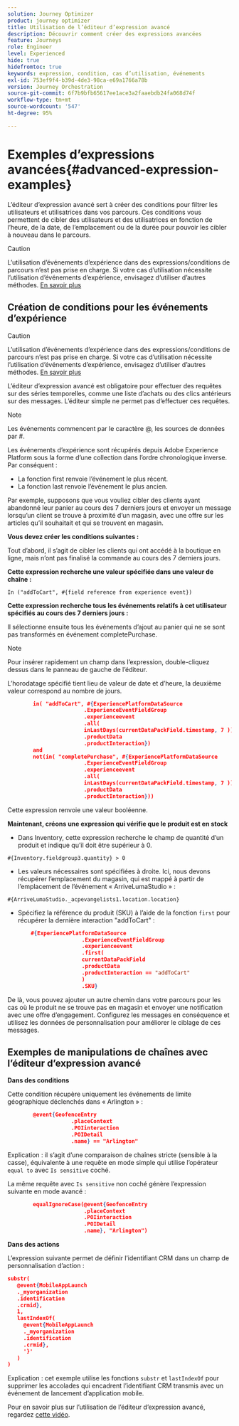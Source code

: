```yaml
---
solution: Journey Optimizer
product: journey optimizer
title: Utilisation de l’éditeur d’expression avancé
description: Découvrir comment créer des expressions avancées
feature: Journeys
role: Engineer
level: Experienced
hide: true
hidefromtoc: true
keywords: expression, condition, cas d’utilisation, événements
exl-id: 753ef9f4-b39d-4de3-98ca-e69a1766a78b
version: Journey Orchestration
source-git-commit: 6f7b9bfb65617ee1ace3a2faaebdb24fa068d74f
workflow-type: tm+mt
source-wordcount: '547'
ht-degree: 95%

---
```



# Exemples d’expressions avancées{#advanced-expression-examples}

L’éditeur d’expression avancé sert à créer des conditions pour filtrer les utilisateurs et utilisatrices dans vos parcours. Ces conditions vous permettent de cibler des utilisateurs et des utilisatrices en fonction de l’heure, de la date, de l’emplacement ou de la durée pour pouvoir les cibler à nouveau dans le parcours.

>[!CAUTION]
>
>L’utilisation d’événements d’expérience dans des expressions/conditions de parcours n’est pas prise en charge. Si votre cas d’utilisation nécessite l’utilisation d’événements d’expérience, envisagez d’utiliser d’autres méthodes. [En savoir plus](../exp-event-lookup.md)


## Création de conditions pour les événements d’expérience


>[!CAUTION]
>
>L’utilisation d’événements d’expérience dans des expressions/conditions de parcours n’est pas prise en charge. Si votre cas d’utilisation nécessite l’utilisation d’événements d’expérience, envisagez d’utiliser d’autres méthodes. [En savoir plus](../exp-event-lookup.md)
>



L’éditeur d’expression avancé est obligatoire pour effectuer des requêtes sur des séries temporelles, comme une liste d’achats ou des clics antérieurs sur des messages. L’éditeur simple ne permet pas d’effectuer ces requêtes.

>[!NOTE]
>
>Les événements commencent par le caractère @, les sources de données par #.

Les événements d’expérience sont récupérés depuis Adobe Experience Platform sous la forme d’une collection dans l’ordre chronologique inverse. Par conséquent :

* La fonction first renvoie l’événement le plus récent.
* La fonction last renvoie l’événement le plus ancien.

Par exemple, supposons que vous vouliez cibler des clients ayant abandonné leur panier au cours des 7 derniers jours et envoyer un message lorsqu’un client se trouve à proximité d’un magasin, avec une offre sur les articles qu’il souhaitait et qui se trouvent en magasin. 

**Vous devez créer les conditions suivantes :**

Tout d’abord, il s’agit de cibler les clients qui ont accédé à la boutique en ligne, mais n’ont pas finalisé la commande au cours des 7 derniers jours.

**Cette expression recherche une valeur spécifiée dans une valeur de chaîne :**

`In ("addToCart", #{field reference from experience event})`

**Cette expression recherche tous les événements relatifs à cet utilisateur spécifiés au cours des 7 derniers jours :**

Il sélectionne ensuite tous les événements d’ajout au panier qui ne se sont pas transformés en événement completePurchase.

>[!NOTE]
>
>Pour insérer rapidement un champ dans l’expression, double-cliquez dessus dans le panneau de gauche de l’éditeur. 

L’horodatage spécifié tient lieu de valeur de date et d’heure, la deuxième valeur correspond au nombre de jours.

```json
        in( "addToCart", #{ExperiencePlatformDataSource
                        .ExperienceEventFieldGroup
                        .experienceevent
                        .all(
                        inLastDays(currentDataPackField.timestamp, 7 ))
                        .productData
                        .productInteraction})
        and
        not(in( "completePurchase", #{ExperiencePlatformDataSource
                        .ExperienceEventFieldGroup
                        .experienceevent
                        .all(
                        inLastDays(currentDataPackField.timestamp, 7 ))
                        .productData
                        .productInteraction}))
```

Cette expression renvoie une valeur booléenne.

**Maintenant, créons une expression qui vérifie que le produit est en stock**

* Dans Inventory, cette expression recherche le champ de quantité d’un produit et indique qu’il doit être supérieur à 0.

`#{Inventory.fieldgroup3.quantity} > 0`

* Les valeurs nécessaires sont spécifiées à droite. Ici, nous devons récupérer l’emplacement du magasin, qui est mappé à partir de l’emplacement de l’événement « ArriveLumaStudio » :

`#{ArriveLumaStudio._acpevangelists1.location.location}`

* Spécifiez la référence du produit (SKU) à l’aide de la fonction `first` pour récupérer la dernière interaction &quot;addToCart&quot; :

  ```json
      #{ExperiencePlatformDataSource
                      .ExperienceEventFieldGroup
                      .experienceevent
                      .first(
                      currentDataPackField
                      .productData
                      .productInteraction == "addToCart"
                      )
                      .SKU}
  ```

De là, vous pouvez ajouter un autre chemin dans votre parcours pour les cas où le produit ne se trouve pas en magasin et envoyer une notification avec une offre d’engagement. Configurez les messages en conséquence et utilisez les données de personnalisation pour améliorer le ciblage de ces messages.

## Exemples de manipulations de chaînes avec l’éditeur d’expression avancé

**Dans des conditions**

Cette condition récupère uniquement les événements de limite géographique déclenchés dans « Arlington » :

```json
        @event{GeofenceEntry
                    .placeContext
                    .POIinteraction
                    .POIDetail
                    .name} == "Arlington"
```

Explication : il s’agit d’une comparaison de chaînes stricte (sensible à la casse), équivalente à une requête en mode simple qui utilise l’opérateur `equal to` avec `Is sensitive` coché.

La même requête avec `Is sensitive` non coché génère l’expression suivante en mode avancé :

```json
        equalIgnoreCase(@event{GeofenceEntry
                        .placeContext
                        .POIinteraction
                        .POIDetail
                        .name}, "Arlington")
```

**Dans des actions**

L’expression suivante permet de définir l’identifiant CRM dans un champ de personnalisation d’action :

```json
substr(
   @event{MobileAppLaunch
   ._myorganization
   .identification
   .crmid},
   1, 
   lastIndexOf(
     @event{MobileAppLaunch
     ._myorganization
     .identification
     .crmid},
     '}'
   )
)
```

Explication : cet exemple utilise les fonctions `substr` et `lastIndexOf` pour supprimer les accolades qui encadrent l’identifiant CRM transmis avec un événement de lancement d’application mobile.


Pour en savoir plus sur l’utilisation de l’éditeur d’expression avancé, regardez [cette vidéo](https://experienceleague.adobe.com/docs/journey-optimizer-learn/tutorials/create-journeys/introduction-to-building-a-journey.html?lang=fr).
